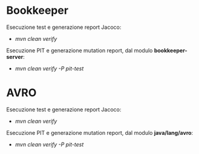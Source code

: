 # Bookkeeper

Esecuzione test e generazione report Jacoco:

- *mvn clean verify*

Esecuzione PIT e generazione mutation report, dal modulo **bookkeeper-server**:

- *mvn clean verify -P pit-test*

# AVRO

Esecuzione test e generazione report Jacoco:

- *mvn clean verify*

Esecuzione PIT e generazione mutation report, dal modulo **java/lang/avro**:

- *mvn clean verify -P pit-test*